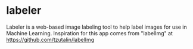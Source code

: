 # labeler
Labeler is a web-based image labeling tool to help label images for use in Machine Learning. Inspiration for this app comes from "labelImg" at https://github.com/tzutalin/labelImg
